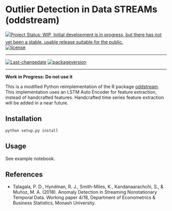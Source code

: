 Outlier Detection in Data STREAMs (oddstream)
================

[![Project Status: WIP  Initial development is in progress, but there
has not yet been a stable, usable release suitable for the
public.](http://www.repostatus.org/badges/latest/wip.svg)](http://www.repostatus.org/#wip) 
[![license](https://img.shields.io/github/license/mashape/apistatus.svg?maxAge=2592000)](https://github.com/anofox/oddstream/blob/master/LICENSE)

----
[![Last-changedate](https://img.shields.io/badge/last%20change-2018--04--23-yellowgreen.svg)](/commits/master)
[![packageversion](https://img.shields.io/badge/Package%20version-0.1-orange.svg?style=flat-square)](commits/master)

----

**Work in Progress: Do not use it**

This is a modified Python reimplementation of the R package [oddstream](https://github.com/pridiltal/oddstream). This implementation uses an LSTM Auto Encoder for feature extraction, instead of handcrafted features. Handcrafted time series feature extraction will be added in a near future.

## Installation

```
python setup.py install
```

## Usage

See example notebook.


## References

  - Talagala, P. D., Hyndman, R. J., Smith-Miles, K., Kandanaarachchi,
    S., & Muñoz, M. A. (2018). Anomaly Detection in Streaming
    Nonstationary Temporal Data. Working paper 4/18, Department of
    Econometrics & Business Statistics, Monash University.
